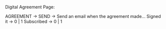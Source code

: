 Digital Agreement Page:

AGREEMENT  -> 
SEND       -> Send an email when the agreement made...
Signed it  -> 0 | 1
Subscribed -> 0 | 1